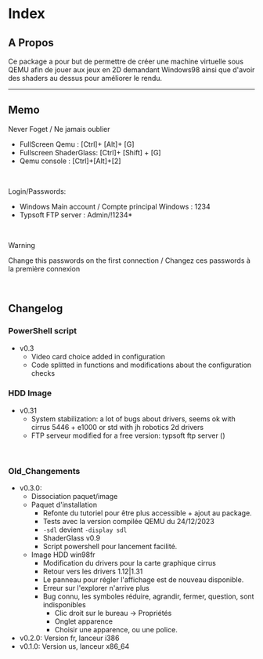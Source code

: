 # Index
## A Propos
Ce package a pour but de permettre de créer une machine virtuelle sous QEMU afin de jouer aux jeux en 2D demandant Windows98 ainsi que d'avoir des shaders au dessus pour améliorer le rendu.

----
## Memo
Never Foget / Ne jamais oublier
- FullScreen Qemu : [Ctrl]+ [Alt]+ [G]
- Fullscreen ShaderGlass: [Ctrl]+ [Shift] + [G]
- Qemu console : [Ctrl]+[Alt]+[2]

<br>

Login/Passwords:
- Windows Main account / Compte principal Windows : 1234
- Typsoft FTP server : Admin/!1234*

<br>

> [!WARNING]  
> Change this passwords on the first connection / Changez ces passwords à la première connexion

<br>


## Changelog
### PowerShell script
- v0.3
  - Video card choice added in configuration
  - Code splitted in functions and modifications about the configuration checks

### HDD Image
- v0.31
  - System stabilization: a lot of bugs about drivers, seems ok with cirrus 5446 + e1000 or std with jh robotics 2d drivers
  - FTP serveur modified for a free version: typsoft ftp server ()
 
<br>

### Old_Changements
- v0.3.0: 
    - Dissociation paquet/image
    - Paquet d'installation
      - Refonte du tutoriel pour être plus accessible + ajout au package.
      - Tests avec la version compilée QEMU du 24/12/2023
      - `-sdl` devient `-display sdl`
      - ShaderGlass v0.9
      - Script powershell pour lancement facilité.
    - Image HDD win98fr
      - Modification du drivers pour la carte graphique cirrus
      - Retour vers les drivers 1.12|1.31
      - Le panneau pour régler l'affichage est de nouveau disponible.
      - Erreur sur l'explorer n'arrive plus
      - Bug connu, les symboles réduire, agrandir, fermer, question, sont indisponibles
        - Clic droit sur le bureau &rarr; Propriétés
        - Onglet apparence
        - Choisir une apparence, ou une police.
- v0.2.0: Version fr, lanceur i386
- v0.1.0: Version us, lanceur x86_64
